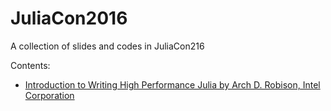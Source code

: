 # JuliaCon2016
A collection of slides and codes in JuliaCon216

Contents:

- [Introduction to Writing High Performance Julia by Arch D. Robison, Intel Corporation](http://www.blonzonics.us/julia/juliacon-2016)
